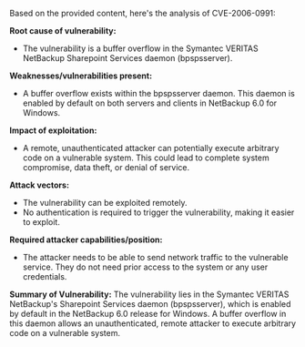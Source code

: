 Based on the provided content, here's the analysis of CVE-2006-0991:

**Root cause of vulnerability:**
- The vulnerability is a buffer overflow in the Symantec VERITAS NetBackup Sharepoint Services daemon (bpspsserver).

**Weaknesses/vulnerabilities present:**
- A buffer overflow exists within the bpspsserver daemon. This daemon is enabled by default on both servers and clients in NetBackup 6.0 for Windows.

**Impact of exploitation:**
- A remote, unauthenticated attacker can potentially execute arbitrary code on a vulnerable system. This could lead to complete system compromise, data theft, or denial of service.

**Attack vectors:**
- The vulnerability can be exploited remotely.
- No authentication is required to trigger the vulnerability, making it easier to exploit.

**Required attacker capabilities/position:**
- The attacker needs to be able to send network traffic to the vulnerable service. They do not need prior access to the system or any user credentials.

**Summary of Vulnerability:**
The vulnerability lies in the Symantec VERITAS NetBackup's Sharepoint Services daemon (bpspsserver), which is enabled by default in the NetBackup 6.0 release for Windows. A buffer overflow in this daemon allows an unauthenticated, remote attacker to execute arbitrary code on a vulnerable system.